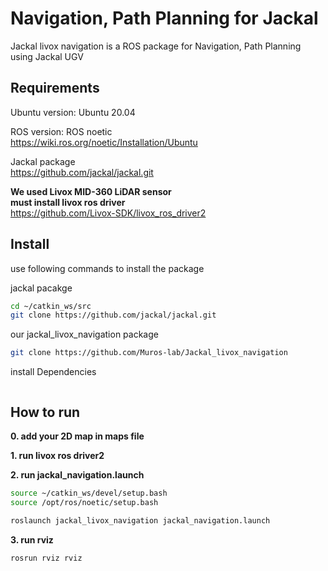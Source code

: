 # Navigation, Path Planning for Jackal
Jackal livox navigation is a ROS package for Navigation, Path Planning using Jackal UGV

## Requirements
Ubuntu version: Ubuntu 20.04  

ROS version: ROS noetic  
https://wiki.ros.org/noetic/Installation/Ubuntu  

Jackal package  
https://github.com/jackal/jackal.git  

**We used Livox MID-360 LiDAR sensor**  
**must install livox ros driver**  
https://github.com/Livox-SDK/livox_ros_driver2  

## Install 
use following commands to install the package

jackal pacakge
```bash
cd ~/catkin_ws/src
git clone https://github.com/jackal/jackal.git 
```
our jackal_livox_navigation package
```bash
git clone https://github.com/Muros-lab/Jackal_livox_navigation

```
install Dependencies
```bash
```

## How to run
**0. add your 2D map in maps file**  

**1. run livox ros driver2**

**2. run jackal_navigation.launch**

```bash
source ~/catkin_ws/devel/setup.bash
source /opt/ros/noetic/setup.bash
```
```bash
roslaunch jackal_livox_navigation jackal_navigation.launch
```

**3. run rviz**
```bash
rosrun rviz rviz
```
